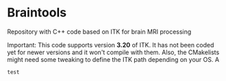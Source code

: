 # Braintools
Repository with C++ code based on ITK for brain MRI processing

Important:
This code supports version **3.20** of ITK. It has not been coded yet for newer versions and it won't compile with them. Also, the CMakelists might need some tweaking to define the ITK path depending on your OS.
A


``` 
test 
```


